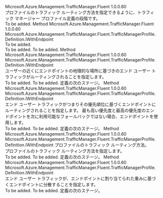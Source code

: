 <Type Name="IWithTrafficRoutingMethod" FullName="Microsoft.Azure.Management.TrafficManager.Fluent.TrafficManagerProfile.Definition.IWithTrafficRoutingMethod">
  <TypeSignature Language="C#" Value="public interface IWithTrafficRoutingMethod" />
  <TypeSignature Language="ILAsm" Value=".class public interface auto ansi abstract IWithTrafficRoutingMethod" />
  <TypeSignature Language="DocId" Value="T:Microsoft.Azure.Management.TrafficManager.Fluent.TrafficManagerProfile.Definition.IWithTrafficRoutingMethod" />
  <TypeSignature Language="VB.NET" Value="Public Interface IWithTrafficRoutingMethod" />
  <TypeSignature Language="F#" Value="type IWithTrafficRoutingMethod = interface" />
  <AssemblyInfo>
    <AssemblyName>Microsoft.Azure.Management.TrafficManager.Fluent</AssemblyName>
    <AssemblyVersion>1.0.0.60</AssemblyVersion>
  </AssemblyInfo>
  <Interfaces />
  <Docs>
    <summary>
            プロファイルのトラフィック ルーティング方法を指定できるように、トラフィック マネージャー プロファイル定義の段階です。
            </summary>
    <remarks>To be added.</remarks>
  </Docs>
  <Members>
    <Member MemberName="WithGeographicBasedRouting">
      <MemberSignature Language="C#" Value="public Microsoft.Azure.Management.TrafficManager.Fluent.TrafficManagerProfile.Definition.IWithEndpoint WithGeographicBasedRouting ();" />
      <MemberSignature Language="ILAsm" Value=".method public hidebysig newslot virtual instance class Microsoft.Azure.Management.TrafficManager.Fluent.TrafficManagerProfile.Definition.IWithEndpoint WithGeographicBasedRouting() cil managed" />
      <MemberSignature Language="DocId" Value="M:Microsoft.Azure.Management.TrafficManager.Fluent.TrafficManagerProfile.Definition.IWithTrafficRoutingMethod.WithGeographicBasedRouting" />
      <MemberSignature Language="VB.NET" Value="Public Function WithGeographicBasedRouting () As IWithEndpoint" />
      <MemberSignature Language="F#" Value="abstract member WithGeographicBasedRouting : unit -&gt; Microsoft.Azure.Management.TrafficManager.Fluent.TrafficManagerProfile.Definition.IWithEndpoint" Usage="iWithTrafficRoutingMethod.WithGeographicBasedRouting " />
      <MemberType>Method</MemberType>
      <AssemblyInfo>
        <AssemblyName>Microsoft.Azure.Management.TrafficManager.Fluent</AssemblyName>
        <AssemblyVersion>1.0.0.60</AssemblyVersion>
      </AssemblyInfo>
      <ReturnValue>
        <ReturnType>Microsoft.Azure.Management.TrafficManager.Fluent.TrafficManagerProfile.Definition.IWithEndpoint</ReturnType>
      </ReturnValue>
      <Parameters />
      <Docs>
        <summary>To be added.</summary>
        <returns>To be added.</returns>
        <remarks>To be added.</remarks>
      </Docs>
    </Member>
    <Member MemberName="WithPerformanceBasedRouting">
      <MemberSignature Language="C#" Value="public Microsoft.Azure.Management.TrafficManager.Fluent.TrafficManagerProfile.Definition.IWithEndpoint WithPerformanceBasedRouting ();" />
      <MemberSignature Language="ILAsm" Value=".method public hidebysig newslot virtual instance class Microsoft.Azure.Management.TrafficManager.Fluent.TrafficManagerProfile.Definition.IWithEndpoint WithPerformanceBasedRouting() cil managed" />
      <MemberSignature Language="DocId" Value="M:Microsoft.Azure.Management.TrafficManager.Fluent.TrafficManagerProfile.Definition.IWithTrafficRoutingMethod.WithPerformanceBasedRouting" />
      <MemberSignature Language="VB.NET" Value="Public Function WithPerformanceBasedRouting () As IWithEndpoint" />
      <MemberSignature Language="F#" Value="abstract member WithPerformanceBasedRouting : unit -&gt; Microsoft.Azure.Management.TrafficManager.Fluent.TrafficManagerProfile.Definition.IWithEndpoint" Usage="iWithTrafficRoutingMethod.WithPerformanceBasedRouting " />
      <MemberType>Method</MemberType>
      <AssemblyInfo>
        <AssemblyName>Microsoft.Azure.Management.TrafficManager.Fluent</AssemblyName>
        <AssemblyVersion>1.0.0.60</AssemblyVersion>
      </AssemblyInfo>
      <ReturnValue>
        <ReturnType>Microsoft.Azure.Management.TrafficManager.Fluent.TrafficManagerProfile.Definition.IWithEndpoint</ReturnType>
      </ReturnValue>
      <Parameters />
      <Docs>
        <summary>
            ユーザーの近くにエンドポイントの地理的な場所に基づきのエンド ユーザー トラフィックがルーティングされることを指定します。
            </summary>
        <returns>To be added.</returns>
        <remarks>To be added.</remarks>
        <return>定義の次のステージ。</return>
      </Docs>
    </Member>
    <Member MemberName="WithPriorityBasedRouting">
      <MemberSignature Language="C#" Value="public Microsoft.Azure.Management.TrafficManager.Fluent.TrafficManagerProfile.Definition.IWithEndpoint WithPriorityBasedRouting ();" />
      <MemberSignature Language="ILAsm" Value=".method public hidebysig newslot virtual instance class Microsoft.Azure.Management.TrafficManager.Fluent.TrafficManagerProfile.Definition.IWithEndpoint WithPriorityBasedRouting() cil managed" />
      <MemberSignature Language="DocId" Value="M:Microsoft.Azure.Management.TrafficManager.Fluent.TrafficManagerProfile.Definition.IWithTrafficRoutingMethod.WithPriorityBasedRouting" />
      <MemberSignature Language="VB.NET" Value="Public Function WithPriorityBasedRouting () As IWithEndpoint" />
      <MemberSignature Language="F#" Value="abstract member WithPriorityBasedRouting : unit -&gt; Microsoft.Azure.Management.TrafficManager.Fluent.TrafficManagerProfile.Definition.IWithEndpoint" Usage="iWithTrafficRoutingMethod.WithPriorityBasedRouting " />
      <MemberType>Method</MemberType>
      <AssemblyInfo>
        <AssemblyName>Microsoft.Azure.Management.TrafficManager.Fluent</AssemblyName>
        <AssemblyVersion>1.0.0.60</AssemblyVersion>
      </AssemblyInfo>
      <ReturnValue>
        <ReturnType>Microsoft.Azure.Management.TrafficManager.Fluent.TrafficManagerProfile.Definition.IWithEndpoint</ReturnType>
      </ReturnValue>
      <Parameters />
      <Docs>
        <summary>
            エンド ユーザー トラフィックがつまりその優先順位に基づくエンドポイントにルーティングされることを指定します。 最も高い優先度と最高の優先度のエンドポイントを次に利用可能なフォールバックではない場合、エンドポイントを使用します。
            </summary>
        <returns>To be added.</returns>
        <remarks>To be added.</remarks>
        <return>定義の次のステージ。</return>
      </Docs>
    </Member>
    <Member MemberName="WithTrafficRoutingMethod">
      <MemberSignature Language="C#" Value="public Microsoft.Azure.Management.TrafficManager.Fluent.TrafficManagerProfile.Definition.IWithEndpoint WithTrafficRoutingMethod (Microsoft.Azure.Management.TrafficManager.Fluent.TrafficRoutingMethod routingMethod);" />
      <MemberSignature Language="ILAsm" Value=".method public hidebysig newslot virtual instance class Microsoft.Azure.Management.TrafficManager.Fluent.TrafficManagerProfile.Definition.IWithEndpoint WithTrafficRoutingMethod(class Microsoft.Azure.Management.TrafficManager.Fluent.TrafficRoutingMethod routingMethod) cil managed" />
      <MemberSignature Language="DocId" Value="M:Microsoft.Azure.Management.TrafficManager.Fluent.TrafficManagerProfile.Definition.IWithTrafficRoutingMethod.WithTrafficRoutingMethod(Microsoft.Azure.Management.TrafficManager.Fluent.TrafficRoutingMethod)" />
      <MemberSignature Language="VB.NET" Value="Public Function WithTrafficRoutingMethod (routingMethod As TrafficRoutingMethod) As IWithEndpoint" />
      <MemberSignature Language="F#" Value="abstract member WithTrafficRoutingMethod : Microsoft.Azure.Management.TrafficManager.Fluent.TrafficRoutingMethod -&gt; Microsoft.Azure.Management.TrafficManager.Fluent.TrafficManagerProfile.Definition.IWithEndpoint" Usage="iWithTrafficRoutingMethod.WithTrafficRoutingMethod routingMethod" />
      <MemberType>Method</MemberType>
      <AssemblyInfo>
        <AssemblyName>Microsoft.Azure.Management.TrafficManager.Fluent</AssemblyName>
        <AssemblyVersion>1.0.0.60</AssemblyVersion>
      </AssemblyInfo>
      <ReturnValue>
        <ReturnType>Microsoft.Azure.Management.TrafficManager.Fluent.TrafficManagerProfile.Definition.IWithEndpoint</ReturnType>
      </ReturnValue>
      <Parameters>
        <Parameter Name="routingMethod" Type="Microsoft.Azure.Management.TrafficManager.Fluent.TrafficRoutingMethod" />
      </Parameters>
      <Docs>
        <param name="routingMethod">プロファイルのトラフィック ルーティング方法。</param>
        <summary>
            プロファイルのトラフィック ルーティング方法を指定します。
            </summary>
        <returns>To be added.</returns>
        <remarks>To be added.</remarks>
        <return>定義の次のステージ。</return>
      </Docs>
    </Member>
    <Member MemberName="WithWeightBasedRouting">
      <MemberSignature Language="C#" Value="public Microsoft.Azure.Management.TrafficManager.Fluent.TrafficManagerProfile.Definition.IWithEndpoint WithWeightBasedRouting ();" />
      <MemberSignature Language="ILAsm" Value=".method public hidebysig newslot virtual instance class Microsoft.Azure.Management.TrafficManager.Fluent.TrafficManagerProfile.Definition.IWithEndpoint WithWeightBasedRouting() cil managed" />
      <MemberSignature Language="DocId" Value="M:Microsoft.Azure.Management.TrafficManager.Fluent.TrafficManagerProfile.Definition.IWithTrafficRoutingMethod.WithWeightBasedRouting" />
      <MemberSignature Language="VB.NET" Value="Public Function WithWeightBasedRouting () As IWithEndpoint" />
      <MemberSignature Language="F#" Value="abstract member WithWeightBasedRouting : unit -&gt; Microsoft.Azure.Management.TrafficManager.Fluent.TrafficManagerProfile.Definition.IWithEndpoint" Usage="iWithTrafficRoutingMethod.WithWeightBasedRouting " />
      <MemberType>Method</MemberType>
      <AssemblyInfo>
        <AssemblyName>Microsoft.Azure.Management.TrafficManager.Fluent</AssemblyName>
        <AssemblyVersion>1.0.0.60</AssemblyVersion>
      </AssemblyInfo>
      <ReturnValue>
        <ReturnType>Microsoft.Azure.Management.TrafficManager.Fluent.TrafficManagerProfile.Definition.IWithEndpoint</ReturnType>
      </ReturnValue>
      <Parameters />
      <Docs>
        <summary>
            エンド ユーザー トラフィックが、エンドポイントに割り当てられた重みに基づくエンドポイントに分散することを指定します。
            </summary>
        <returns>To be added.</returns>
        <remarks>To be added.</remarks>
        <return>定義の次のステージ。</return>
      </Docs>
    </Member>
  </Members>
</Type>
